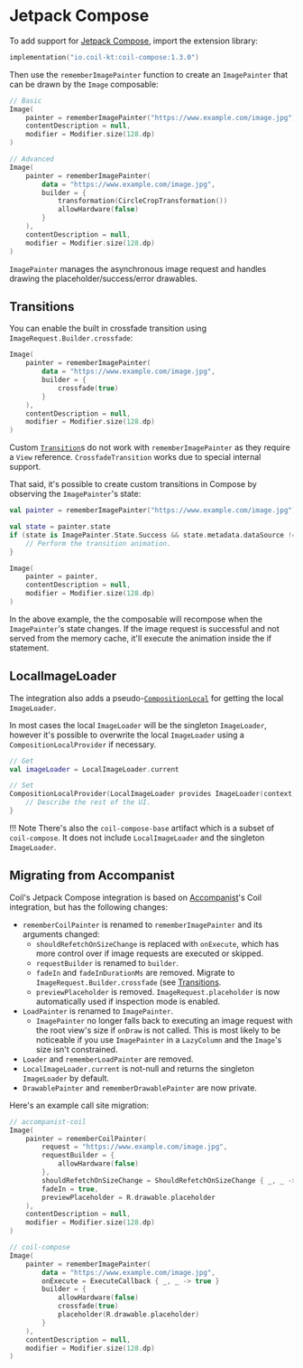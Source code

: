 # Jetpack Compose

To add support for [Jetpack Compose](https://developer.android.com/jetpack/compose), import the extension library:

```kotlin
implementation("io.coil-kt:coil-compose:1.3.0")
```

Then use the `rememberImagePainter` function to create an `ImagePainter` that can be drawn by the `Image` composable:

```kotlin
// Basic
Image(
    painter = rememberImagePainter("https://www.example.com/image.jpg"),
    contentDescription = null,
    modifier = Modifier.size(128.dp)
)

// Advanced
Image(
    painter = rememberImagePainter(
        data = "https://www.example.com/image.jpg",
        builder = {
            transformation(CircleCropTransformation())
            allowHardware(false)
        }
    ),
    contentDescription = null,
    modifier = Modifier.size(128.dp)
)
```

`ImagePainter` manages the asynchronous image request and handles drawing the placeholder/success/error drawables.

## Transitions

You can enable the built in crossfade transition using `ImageRequest.Builder.crossfade`:

```kotlin
Image(
    painter = rememberImagePainter(
        data = "https://www.example.com/image.jpg",
        builder = {
            crossfade(true)
        }
    ),
    contentDescription = null,
    modifier = Modifier.size(128.dp)
)
```

Custom [`Transition`](transitions.md)s do not work with `rememberImagePainter` as they require a `View` reference. `CrossfadeTransition` works due to special internal support.

That said, it's possible to create custom transitions in Compose by observing the `ImagePainter`'s state:

```kotlin
val painter = rememberImagePainter("https://www.example.com/image.jpg")

val state = painter.state
if (state is ImagePainter.State.Success && state.metadata.dataSource != DataSource.MEMORY_CACHE }) {
    // Perform the transition animation.
}

Image(
    painter = painter,
    contentDescription = null,
    modifier = Modifier.size(128.dp)
)
```

In the above example, the the composable will recompose when the `ImagePainter`'s state changes. If the image request is successful and not served from the memory cache, it'll execute the animation inside the if statement.

## LocalImageLoader

The integration also adds a pseudo-[`CompositionLocal`](https://developer.android.com/reference/kotlin/androidx/compose/runtime/CompositionLocal) for getting the local `ImageLoader`.

In most cases the local `ImageLoader` will be the singleton `ImageLoader`, however it's possible to overwrite the local `ImageLoader` using a `CompositionLocalProvider` if necessary.

```kotlin
// Get
val imageLoader = LocalImageLoader.current

// Set
CompositionLocalProvider(LocalImageLoader provides ImageLoader(context)) {
    // Describe the rest of the UI.
}
```

!!! Note
    There's also the `coil-compose-base` artifact which is a subset of `coil-compose`. It does not include `LocalImageLoader` and the singleton `ImageLoader`.

## Migrating from Accompanist

Coil's Jetpack Compose integration is based on [Accompanist](https://github.com/google/accompanist)'s Coil integration, but has the following changes:

- `rememberCoilPainter` is renamed to `rememberImagePainter` and its arguments changed:
    - `shouldRefetchOnSizeChange` is replaced with `onExecute`, which has more control over if image requests are executed or skipped.
    - `requestBuilder` is renamed to `builder`.
    - `fadeIn` and `fadeInDurationMs` are removed. Migrate to `ImageRequest.Builder.crossfade` (see [Transitions](#Transitions).
    - `previewPlaceholder` is removed. `ImageRequest.placeholder` is now automatically used if inspection mode is enabled.
- `LoadPainter` is renamed to `ImagePainter`.
    - `ImagePainter` no longer falls back to executing an image request with the root view's size if `onDraw` is not called. This is most likely to be noticeable if you use `ImagePainter` in a `LazyColumn` and the `Image`'s size isn't constrained.
- `Loader` and `rememberLoadPainter` are removed.
- `LocalImageLoader.current` is not-null and returns the singleton `ImageLoader` by default.
- `DrawablePainter` and `rememberDrawablePainter` are now private.

Here's an example call site migration:

```kotlin
// accompanist-coil
Image(
    painter = rememberCoilPainter(
        request = "https://www.example.com/image.jpg",
        requestBuilder = {
            allowHardware(false)
        },
        shouldRefetchOnSizeChange = ShouldRefetchOnSizeChange { _, _ -> true }
        fadeIn = true,
        previewPlaceholder = R.drawable.placeholder
    ),
    contentDescription = null,
    modifier = Modifier.size(128.dp)
)

// coil-compose
Image(
    painter = rememberImagePainter(
        data = "https://www.example.com/image.jpg",
        onExecute = ExecuteCallback { _, _ -> true }
        builder = {
            allowHardware(false)
            crossfade(true)
            placeholder(R.drawable.placeholder)
        }
    ),
    contentDescription = null,
    modifier = Modifier.size(128.dp)
)
```
